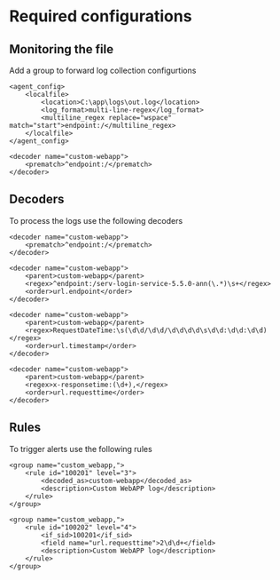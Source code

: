 # Required configurations

## Monitoring the file

Add a group to forward log collection configurtions

```
<agent_config>
	<localfile>
		<location>C:\app\logs\out.log</location>
		<log_format>multi-line-regex</log_format>
		<multiline_regex replace="wspace" match="start">endpoint:/</multiline_regex>
	</localfile>
</agent_config>

<decoder name="custom-webapp">
    <prematch>^endpoint:/</prematch>
</decoder>
```

## Decoders

To process the logs use the following decoders

```
<decoder name="custom-webapp">
    <prematch>^endpoint:/</prematch>
</decoder>

<decoder name="custom-webapp">
    <parent>custom-webapp</parent>
    <regex>^endpoint:/serv-login-service-5.5.0-ann(\.*)\s+</regex>
    <order>url.endpoint</order>
</decoder>

<decoder name="custom-webapp">
    <parent>custom-webapp</parent>
    <regex>RequestDateTime:\s(\d\d/\d\d/\d\d\d\d\s\d\d:\d\d:\d\d) </regex>
    <order>url.timestamp</order>
</decoder>

<decoder name="custom-webapp">
    <parent>custom-webapp</parent>
    <regex>x-responsetime:(\d+),</regex>
    <order>url.requesttime</order>
</decoder>
```


## Rules 

To trigger alerts use the following rules

```
<group name="custom_webapp,">
	<rule id="100201" level="3">
		<decoded_as>custom-webapp</decoded_as>
		<description>Custom WebAPP log</description>
	</rule>
</group>

<group name="custom_webapp,">
	<rule id="100202" level="4">
		<if_sid>100201</if_sid>
		<field name="url.requesttime">2\d\d+</field>
		<description>Custom WebAPP log</description>
	</rule>
</group>
```